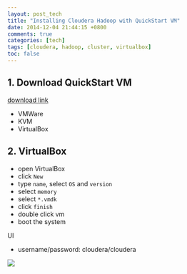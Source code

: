 ```yaml
---
layout: post_tech
title: "Installing Cloudera Hadoop with QuickStart VM"
date: 2014-12-04 21:44:15 +0800
comments: true
categories: [tech]
tags: [cloudera, hadoop, cluster, virtualbox]
toc: false
---
```


## 1. Download QuickStart VM

[download link](http://www.cloudera.com/content/www/en-us/downloads/quickstart_vms/5-4.html#)

- VMWare
- KVM
- VirtualBox

## 2. VirtualBox

- open VirtualBox
- click `New`
- type `name`, select `OS` and `version`
- select `memory`
- select `*.vmdk`
- click `finish`
- double click vm
- boot the system

UI

- username/password: cloudera/cloudera

<img src="https://s-media-cache-ak0.pinimg.com/736x/b5/d6/22/b5d62241826dd9b435661ca23cd7b622.jpg" />
